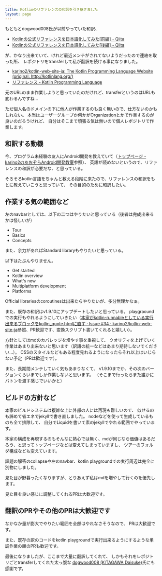 ```yaml
---
title: Kotlinのリファレンスの和訳を引き継ぎました
layout: page
---
```

もともとdogwood008氏が以前やっていた和訳、

- [Kotlinの公式リファレンスを日本語化してみた[前編] - Qiita](https://qiita.com/dogwood008/items/6e8d3225ea9bb0fe3099)
- [Kotlinの公式リファレンスを日本語化してみた[後編] - Qiita](https://qiita.com/dogwood008/items/f4ceabd0b0d801fb3a9f)

が、かなり出来ていて、けれど最近メンテがされてないようだったので連絡を取った所、
レポジトリをtransferして私が翻訳を続ける事になりました。

- [karino2/kotlin-web-site-ja: The Kotlin Programming Language Website (original: http://kotlinlang.org/)](https://github.com/karino2/kotlin-web-site-ja)
- [リファレンス - Kotlin Programming Language](https://karino2.github.io/kotlin-web-site-ja/docs/)

元のURLのまま作業しようと思っていたのだけれど、transferというのはURLも変わるんですね…

ただ個人名のドメインの下に他人が作業するのも良く無いので、仕方ないのかもしれない。
本当はユーザーグループか何かがOrganizationとかで作業するのが良いのだろうけれど、
自分はそこまで頑張る気は無いので個人レポジトリで作業します。

## 和訳する動機

今、プログラム未経験の友人にAndroid開発を教えていて（[トップページ - karino2のあおぞらAndroid開発教室](https://karino2.github.io/kotlin-lesson/)参照）、
英語が読めないというので、リファレンスの和訳が必要だな、と思っている。

そろそろkotlin言語をちゃんと教える段階に来たので、リファレンスの和訳をもとに教えていこうと思っていて、
その目的のために和訳したい。

## 作業する気の範囲など

左のnavbarとしては、以下の二つはやりたいと思っている（後者は完成出来るかは怪しいが）

- Tour
- Basics
- Concepts

また、余力があればStandard libraryもやりたいと思っている。

以下はたぶんやりません。

- Get started
- Kotlin overview
- What's new
- Multiplatform development
- Platforms

Official librariesのcoroutinesは出来たらやりたいが、多分無理かなぁ。

また、既存の和訳はv1.9.10にアップデートしたいと思っている。
playgraoundでの実行もやれるようにしていきたい（[本家がkotlin-runnableとしている実行出来るブロックをkotlin_quote.htmlに直す · Issue #34 · karino2/kotlin-web-site-ja](https://github.com/karino2/kotlin-web-site-ja/issues/34)参照、PR歓迎です、変換スクリプト書いてくれると嬉しい）。

方針としてはmdのカバレッジを増やす事を重視して、
クオリティを上げていく作業はあまり出来ないと思います（訳語の統一などはあまり期待しないでください…）。
CSSのスタイルなどもある程度見れるようになったらそれ以上はいじらない予定（PRは歓迎です）。

また、長期間メンテしていく気もあまりなくて、
v1.9.10までか、その次のバージョンくらいまでしか作業しないと思います。
（そこまで行ったらまた誰かにバトンを渡す感じでいいかと）

## ビルドの方針など

本家のビルドシステムは複雑な上に外部の人には再現も難しいので、
似せるのも諦めて省エネでjekyllで書き直しました。
nodeなどを使って生成しているものも全て排除して、
自分でLiquidを書いて素のjekyllでやれる範囲でやっています。

本家の構成を再現するのもそんなに熱心では無く、mdが同じなら価値はあるだろう、と思ってトップページなどは変えてしまっていますし、
ツアーのフォルダ構成なども変えています。

課題の解答のcollapseや左のnavbar、kotlin playgroundでの実行周辺は完全に別物にしました。

見た目が野暮ったくなりますが、とりあえず私はmdを増やして行くのを優先します。

見た目を良い感じに調整してくれるPRは大歓迎です。

## 翻訳のPRやその他のPRは大歓迎です

なかなか量が膨大でやりたい範囲を全部はやれなさそうなので、
PRは大歓迎です。

また、既存の訳のコードをkotlin playgroundで実行出来るようにするような単調作業の類のPRも歓迎です。

最後になりましたが、ここまで大量に翻訳してくれて、
しかもそれをレポジトリごとtransferしてくれた太っ腹な [dogwood008 (KITAGAWA Daisuke)](https://github.com/dogwood008)氏にも感謝です。